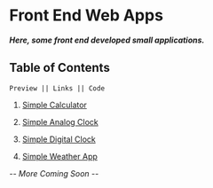 # **Front End Web Apps**

**_Here, some front end developed small applications._**

## **Table of Contents**

```
Preview || Links || Code
```

1. [Simple Calculator](https://imniladri.github.io/FrontEndApps/Simple-Calculator/)

2. [Simple Analog Clock](https://imniladri.github.io/FrontEndApps/Simple-Analog-Clock/)

3. [Simple Digital Clock](https://imniladri.github.io/FrontEndApps/Simple-Digital-Clock/)

4. [Simple Weather App](https://imniladri.github.io/FrontEndApps/Simple-Weather-App/)

_-- More Coming Soon --_
